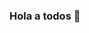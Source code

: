 ### Hola a todos 👋

<!--
**Huber-Van/Huber-Van** is a ✨ _special_ ✨ repository because its `README.md` (this file) appears on your GitHub profile.

Here are some ideas to get you started:

### Información
Mi nombre es Huber Van Hancco Medina, actualmente estudio ingenieria en telecomunicaciones en la universidad nacional de san Agustin de Arequipa.


